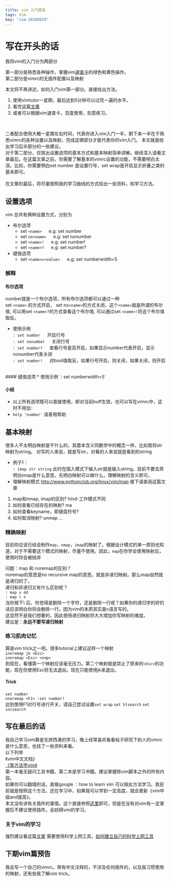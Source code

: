 ```yaml
---
title: vim 入门提高
tags: Vim
key: "vim-20180829"
---
```


# 写在开头的话
我将vim的入门分为两部分<br/>
<!--more-->
第一部分是熟悉各种操作，掌握vim[速查卡](http://michael.peopleofhonoronly.com/vim/)的绿色和黄色操作。<br/>
第二部分是vimrc的无插件配置以及映射<br/>

本文将不再讲述，如何入门vim第一部分。直接给出方法。
1. 使用vimtutor一星期，最后达到5分钟可以过完一遍的水平。
2. 看完这篇[文章](https://coolshell.cn/articles/5426.html)
3. 或者可以根据vim速查卡，百度使用，刻意练习。  
<br/>

二者配合使用大概一星期左右时间，代表你进入vim入门一半，剩下来一半在于熟悉vimrc的各种设置以及映射。完成这俩部分才能代表你的vim入门。
本文就是给出学习后半部分的一些建议。<br/> 
对于第二部分，仅挑出设置选项的基本方式和基本映射简单讲解。继续深入请看文章最后。在这篇文章之前，你需要了解基本的vimrc设置的功能，不需要明白太深。比如，你需要明白set number 是设置行号，set wrap是开启显示折叠之类的基本即可。  <br/>
<br/>
在文章的最后，将尽量按照我的学习曲线的方式给出一些资料，和学习方法。

## 设置选项
vim 总共有俩种设置方式，分别为
* 布尔选项
    * set `<name>`  &emsp;  e.g: set number
    * set `no<name>`  &emsp;  e.g: set nonumber
    * set `<name>!`  &emsp;  e.g: set number!
    * set `<name>?`  &emsp;  e.g: set number?  
* 键值选项
    * set `<name>=<value>`  &emsp;  e.g: set numberwidth=5

### 解释
#### 布尔选项  
number就是一个布尔选项，所有布尔选项都可以通过一种  
set `<name>` 的方式开启， set no`<name>`的方式关闭，这个`<name>`就是所谓的布尔值, 
可以用set `<name>?`的方式查看这个布尔值, 可以通过set `<name>!`将这个布尔值取反。
* 使用示例  
`: set number` &emsp; 开启行号  
`: set nonumber` &emsp; 关闭行号  
`: set number?` &emsp; 查看行号是否开启，如果显示number代表开启，显示nonumber代表关闭  
`: set number!` &emsp; 对bool值取反，如果行号开启，则关闭，如果关闭，则开启    
<br/>
#### 键值选项  
* 使用示例  
`: set numberwidth=5` 

#### 小结
* 以上所有选项既可以直接使用，即对当前buff生效，也可以写在vimrc中，这时不用加`:`
* `help 'number'` 请善用帮助 

## 基本映射
很多人不太明白映射是干什么的，其基本含义同数学中的概念一样，比如我将str映射为string。
对写的人来说，就是写str，对看的人来说就是看到的string

* 例子1：  
`: imap str string` 此时在插入模式下输入str就是输入string。目前不要去弄明白imap是什么意思，先明白映射可以做什么，理解映射的含义即可。
* 理解映射模式 http://www.pythonclub.org/linux/vim/map 接下请查阅这篇文章
1. map和nmap, imap的区别? hind-工作模式不同
2. 如何查看已经存在的映射? ma 
3. 如何查看keyname，即键盘符号?
4. 如何取消映射? unmap ...

### 精确映射
目前你应该已经会制作`map`，`nmap`，`imap`的映射了。根据设计模式的单一原则也知道，对于不需要这个模式的映射，尽量不使用。因此，`map`在你学会使用映射后，使用时将会被抛弃

问题：map 和 noremap的区别？  
noremap的意思是no recursive map的意思。就是非递归映射。那么map自然就是递归的了。  
递归和非递归又有什么区别呢？  
`: map x dd`   
`: map \ x`  
当你按下\ 后，你觉得是删除一个字符，还是删除一行呢？如果你的递归学的好的话应该明白你将会删除一行。因为vim的本质其实是c语言写的。  
这显然不是我们想要的，因此使用递归映射将大大增加你写映射的难度。  
建议是：**永远不要写递归映射** 

### 练习肌肉记忆
算是vim trick之一吧。很多tutorial上建议这样一个映射  
`inoremap jk <Esc>`  
`inoremap <Esc> <nop>`  
到现在，看懂第一个映射应该毫无压力。第二个映射就是禁止了原来的`<Esc>`的功能，现在你使用Esc将无法退出。现在只能使用jk来退出。

##### Trick
`set number`  
`nnoremap <F1> :set number!`  
达到使用F1对行号进行开关，请自己尝试设置`set wrap` `set hlsearch` `set incsearch`

## 写在最后的话
我自己学习vim算是东拼西凑的学习，晚上经常喜欢看看帖子研究下别人的vimrc是什么意思，也找了一些资料来看。  
以下列举  
《vim中文文档》  
[《笨方法学vim》](http://learnvimscriptthehardway.onefloweroneworld.com)  
第一本毫无疑问工具书籍，第二本是学习书籍。建议掌握除vim脚本之外的所有内容。  
如果你可以翻墙的话，直接google ：how to learn vim 可以按此方法学习。我目前就是按照这个方法，还在学习中，如果我可以学到一定高度，就会更新《vim中级and提高》。  
本文没有讲有关插件的事情。这个直接参照[这里](https://github.com/yangyangwithgnu/use_vim_as_ide)即可，但是在没有对vim有一定掌握后不建议使用插件。会妨碍vim的学习。  
### 关于vim的学习  
强烈建议看这篇[文章](https://medium.com/actualize-network/how-to-learn-vim-a-four-week-plan-cd8b376a9b85)
需要使用科学上网工具，[如何建立自己的科学上网工具](http://jiyiren.github.io/2016/10/06/fanqiang)

## 下期vim篇预告
我会写一个自己的vimrc。带有中文注释的，不涉及任何插件的，以及我习惯使用的映射，还有些我了解vim trick。
